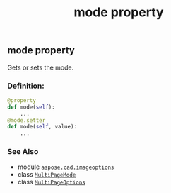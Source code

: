 ﻿---
title: mode property
second_title: Aspose.CAD for Python via .NET API References
description: 
type: docs
weight: 60
url: /python-net/aspose.cad.imageoptions/multipageoptions/mode/
is_root: false
---

## mode property


Gets or sets the mode.
### Definition:
```python
@property
def mode(self):
    ...
@mode.setter
def mode(self, value):
    ...
```

### See Also
* module [`aspose.cad.imageoptions`](../../)
* class [`MultiPageMode`](/cad/python-net/aspose.cad.imageoptions/multipagemode)
* class [`MultiPageOptions`](/cad/python-net/aspose.cad.imageoptions/multipageoptions)
